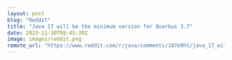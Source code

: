 ```yaml
---
layout: post
blog: "Reddit"
title: "Java 17 will be the minimum version for Quarkus 3.7"
date: 2023-11-30T08:45:39Z
image: images/reddit.png
remote_url: "https://www.reddit.com/r/java/comments/187e0ht/java_17_will_be_the_minimum_version_for_quarkus_37/"
---
```

